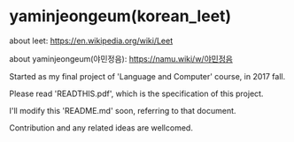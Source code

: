 # yaminjeongeum(korean_leet)

about leet: https://en.wikipedia.org/wiki/Leet

about yaminjeongeum(야민정음): https://namu.wiki/w/야민정음


Started as my final project of 'Language and Computer' course, in 2017 fall.


Please read 'READTHIS.pdf', which is the specification of this project.

I'll modify this 'README.md' soon, referring to that document.


Contribution and any related ideas are wellcomed.
